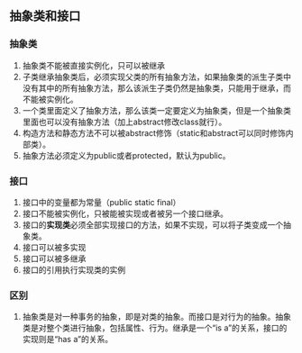 ## 抽象类和接口

### 抽象类

1. 抽象类不能被直接实例化，只可以被继承
2. 子类继承抽象类后，必须实现父类的所有抽象方法，如果抽象类的派生子类中没有其中的所有抽象方法，那么该派生子类仍然是抽象类，只能用于继承，而不能被实例化。
3. 一个类里面定义了抽象方法，那么该类一定要定义为抽象类，但是一个抽象类里面也可以没有抽象方法（加上abstract修改class就行）。
4. 构造方法和静态方法不可以被abstract修饰（static和abstract可以同时修饰内部类）。
5. 抽象方法必须定义为public或者protected，默认为public。

### 接口

1. 接口中的变量都为常量（public static final）
2. 接口不能被实例化，只被能被实现或者被另一个接口继承。
3. 接口的**实现类**必须全部实现接口的方法，如果不实现，可以将子类变成一个抽象类。
4. 接口可以被多实现
5. 接口可以被多继承
6. 接口的引用执行实现类的实例

### 区别

1. 抽象类是对一种事务的抽象，即是对类的抽象。而接口是对行为的抽象。抽象类是对整个类进行抽象，包括属性、行为。继承是一个“is a”的关系，接口的实现则是“has a”的关系。